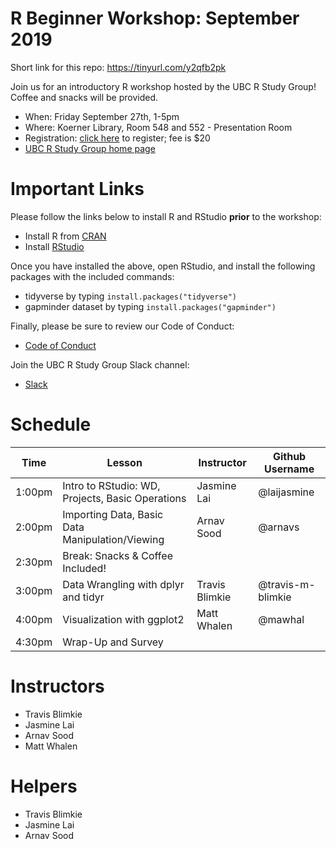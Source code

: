 # R Beginner Workshop: September 2019

Short link for this repo: https://tinyurl.com/y2qfb2pk

Join us for an introductory R workshop hosted by the UBC R Study Group! Coffee and snacks will be provided.

* When: Friday September 27th, 1-5pm
* Where: Koerner Library, Room 548 and 552 - Presentation Room
* Registration: [click here](https://www.eventbrite.ca/e/r-beginner-workshop-tickets-68936650377) to register; fee is $20
* [UBC R Study Group home page](https://ubc-r-study-group.github.io/studyGroup/)


# Important Links
Please follow the links below to install R and RStudio **prior** to the workshop:
* Install R from [CRAN](https://cran.r-project.org/)
* Install [RStudio](https://www.rstudio.com/)

Once you have installed the above, open RStudio, and install the following packages with the included commands:
* tidyverse by typing `install.packages("tidyverse")`
* gapminder dataset by typing `install.packages("gapminder")`

Finally, please be sure to review our Code of Conduct:
* [Code of Conduct](https://docs.carpentries.org/topic_folders/policies/code-of-conduct.html)

Join the UBC R Study Group Slack channel:
* [Slack](https://tinyurl.com/yycbcpsc)

# Schedule

| Time | Lesson | Instructor | Github Username |
|-----------|------------|---------|--------|
| 1:00pm | Intro to RStudio: WD, Projects, Basic Operations | Jasmine Lai | @laijasmine |
| 2:00pm | Importing Data, Basic Data Manipulation/Viewing | Arnav Sood | @arnavs |
| 2:30pm | Break: Snacks & Coffee Included! | | |
| 3:00pm | Data Wrangling with dplyr and tidyr | Travis Blimkie | @travis-m-blimkie |
| 4:00pm | Visualization with ggplot2 | Matt Whalen| @mawhal |
| 4:30pm | Wrap-Up and Survey | | |


# Instructors

* Travis Blimkie
* Jasmine Lai
* Arnav Sood
* Matt Whalen


# Helpers

* Travis Blimkie
* Jasmine Lai
* Arnav Sood

